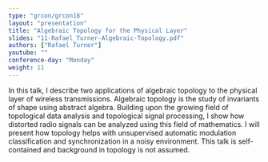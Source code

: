 ```yaml
---
type: "grcon/grcon18"
layout: "presentation"
title: "Algebraic Topology for the Physical Layer"
slides: "11-Rafael_Turner-Algebraic-Topology.pdf"
authors: ["Rafael Turner"]
youtube: ""
conference-day: "Monday"
weight: 11
---
```

In this talk, I describe two applications of algebraic topology to the physical layer of wireless transmissions. Algebraic topology is the study of invariants of shape using abstract algebra. Building upon the growing field of topological data analysis and topological signal processing, I show how distorted radio signals can be analyzed using this field of mathematics. I will present how topology helps with unsupervised automatic modulation classification and synchronization in a noisy environment. This talk is self-contained and background in topology is not assumed.
